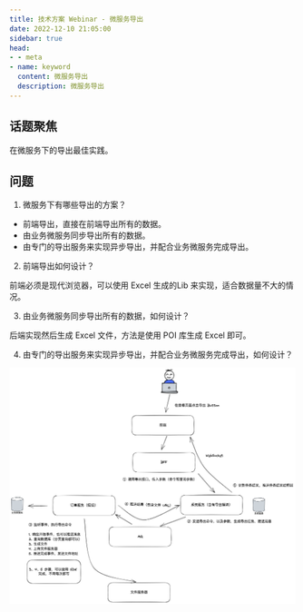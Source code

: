 ```yaml
---
title: 技术方案 Webinar - 微服务导出
date: 2022-12-10 21:05:00
sidebar: true
head:
- - meta
- name: keyword
  content: 微服务导出
  description: 微服务导出
---
```


## 话题聚焦

在微服务下的导出最佳实践。

## 问题

1. 微服务下有哪些导出的方案？

- 前端导出，直接在前端导出所有的数据。
- 由业务微服务同步导出所有的数据。
- 由专门的导出服务来实现异步导出，并配合业务微服务完成导出。

2. 前端导出如何设计？

前端必须是现代浏览器，可以使用 Excel 生成的Lib 来实现，适合数据量不大的情况。

3. 由业务微服务同步导出所有的数据，如何设计？

后端实现然后生成 Excel 文件，方法是使用 POI 库生成 Excel 即可。

4. 由专门的导出服务来实现异步导出，并配合业务微服务完成导出，如何设计？

![](./java-solution-webinar-8/export.png)
